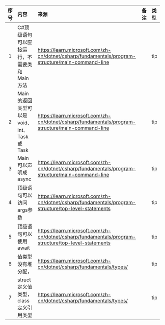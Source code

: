 | 序号 | 内容                                      | 来源        | 备注 | 类型  |
|:--:|:----------------------------------------|:----------|:---|:----|
|1| C#顶级语句可以直接运行，不需要类和Main方法 | https://learn.microsoft.com/zh-cn/dotnet/csharp/fundamentals/program-structure/main-command-line |    | tip |
|2| Main 的返回类型可以是 void、int、Task 或 Task<int> | https://learn.microsoft.com/zh-cn/dotnet/csharp/fundamentals/program-structure/main-command-line |    | tip |
|3| Main可以声明成async | https://learn.microsoft.com/zh-cn/dotnet/csharp/fundamentals/program-structure/main-command-line |    | tip |
|4|顶级语句可以访问args参数 | https://learn.microsoft.com/zh-cn/dotnet/csharp/fundamentals/program-structure/top-level-statements|    | tip |
|5| 顶级语句可以使用await | https://learn.microsoft.com/zh-cn/dotnet/csharp/fundamentals/program-structure/top-level-statements|    | tip |
|6| 值类型没有堆分配，|https://learn.microsoft.com/zh-cn/dotnet/csharp/fundamentals/types/|    | tip |
|7| struct 定义值类型，class 定义引用类型 |https://learn.microsoft.com/zh-cn/dotnet/csharp/fundamentals/types/|    | tip |